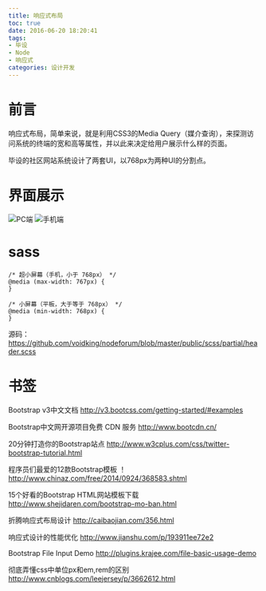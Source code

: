 ```yaml
---
title: 响应式布局
toc: true
date: 2016-06-20 18:20:41
tags:
- 毕设
- Node
- 响应式
categories: 设计开发
---
```

# 前言
响应式布局，简单来说，就是利用CSS3的Media Query（媒介查询），来探测访问系统的终端的宽和高等属性，并以此来决定给用户展示什么样的页面。

毕设的社区网站系统设计了两套UI，以768px为两种UI的分割点。

<!--more-->

# 界面展示

![PC端](http://7oxjrx.com1.z0.glb.clouddn.com//imgs/responsive/01.jpg)
![手机端](http://7oxjrx.com1.z0.glb.clouddn.com//imgs/responsive/02.jpg)

# sass
```
/* 超小屏幕（手机，小于 768px） */
@media (max-width: 767px) {
}

/* 小屏幕（平板，大于等于 768px） */
@media (min-width: 768px) {
}
```

源码：https://github.com/voidking/nodeforum/blob/master/public/scss/partial/header.scss

# 书签
Bootstrap v3中文文档
http://v3.bootcss.com/getting-started/#examples

Bootstrap中文网开源项目免费 CDN 服务
http://www.bootcdn.cn/

20分钟打造你的Bootstrap站点
http://www.w3cplus.com/css/twitter-bootstrap-tutorial.html

程序员们最爱的12款Bootstrap模板 ！
http://www.chinaz.com/free/2014/0924/368583.shtml

15个好看的Bootstrap HTML网站模板下载
http://www.shejidaren.com/bootstrap-mo-ban.html

折腾响应式布局设计
http://caibaojian.com/356.html

响应式设计的性能优化
http://www.jianshu.com/p/193911ee72e2

Bootstrap File Input Demo
http://plugins.krajee.com/file-basic-usage-demo

彻底弄懂css中单位px和em,rem的区别
http://www.cnblogs.com/leejersey/p/3662612.html
